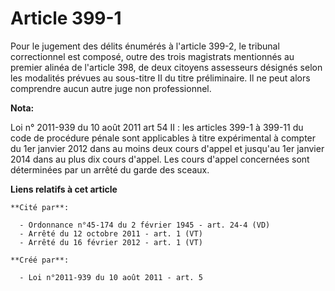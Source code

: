 # Article 399-1

Pour le jugement des délits énumérés à l'article 399-2, le tribunal correctionnel est composé, outre des trois magistrats
mentionnés au premier alinéa de l'article 398, de deux citoyens assesseurs désignés selon les modalités prévues au sous-titre
II du titre préliminaire. Il ne peut alors comprendre aucun autre juge non professionnel.

**Nota:**

Loi n° 2011-939 du 10 août 2011 art 54 II : les articles 399-1 à 399-11 du code de procédure pénale sont applicables à titre
expérimental à compter du 1er janvier 2012 dans au moins deux cours d'appel et jusqu'au 1er janvier 2014 dans au plus dix
cours d'appel. Les cours d'appel concernées sont déterminées par un arrêté du garde des sceaux.

**Liens relatifs à cet article**

	**Cité par**:

	  - Ordonnance n°45-174 du 2 février 1945 - art. 24-4 (VD)
	  - Arrêté du 12 octobre 2011 - art. 1 (VT)
	  - Arrêté du 16 février 2012 - art. 1 (VT)

	**Créé par**:

	  - Loi n°2011-939 du 10 août 2011 - art. 5
